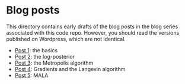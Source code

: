 # Blog posts

This directory contains early drafts of the blog posts in the blog series associated with this code repo. However, you should read the versions published on Wordpress, which are not identical.

* [Post 1](https://darrenjw.wordpress.com/2022/08/07/bayesian-inference-for-a-logistic-regression-model-part-1/): the basics
* [Post 2](https://darrenjw.wordpress.com/2022/08/07/bayesian-inference-for-a-logistic-regression-model-part-2/): the log-posterior
* [Post 3](https://darrenjw.wordpress.com/2022/08/14/bayesian-inference-for-a-logistic-regression-model-part-3/): the Metropolis algorithm
* [Post 4](https://darrenjw.wordpress.com/2022/08/22/bayesian-inference-for-a-logistic-regression-model-part-4/): Gradients and the Langevin algorithm
* [Post 5](https://darrenjw.wordpress.com/2022/08/27/bayesian-inference-for-a-logistic-regression-model-part-5/): MALA


